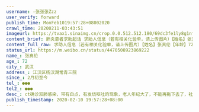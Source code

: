 ```yaml
---
username: -张张张Zzz
user_verify: forward
publish_time: MonFeb1019:57:28+08002020
crawl_time: 20200211-03:43:51
imageurl: https://tvax1.sinaimg.cn/crop.0.0.512.512.180/69dc3fe1ly8g1nfje0vvnj20e80e8t9s.jpg?KID=imgbed,tva&Expires=1581373838&ssig=uxOteOL43q,http://n.sinaimg.cn/photo/5213b46e/20181127/timeline_card_small_super_default.png
content_brief: 肺炎患者求助超话 求助人信息（若有相关化验单，请上传图片）【姓名】张真伦【年龄】72【所在城市】武汉【所在小区、社区】江汉区杨汊湖常青三院【患病时间】2月初至今【联系方式】●●●【其他紧急联系人】●●●【病情描述】ct确诊双肺感染，带有白点，有发烧呕吐的现象，老人 ...全文
content_full_raw: 求助人信息（若有相关化验单，请上传图片）【姓名】张真伦【年龄】72【所在城市】武汉【所在小区、社区】江汉区杨汊湖常青三院【患病时间】2月初至今【联系方式】●●●【其他紧急联系人】●●●【病情描述】ct确诊双肺感染，带有白点，有发烧呕吐的现象，老人年纪大了，不能再拖下去了，社区街道一直没有回应，再等下去就会拖死了，希望能早日得到救治，感激不尽
status_url: https://m.weibo.cn/status/4470508923869222
name_: 张真伦
age_: 72
city_: 武汉
address_: 江汉区杨汊湖常青三院
since_: 2月初至今
tel_: ●●●
tel2_: ●●●
desc_: ct确诊双肺感染，带有白点，有发烧呕吐的现象，老人年纪大了，不能再拖下去了，社区街道一直没有回应，再等下去就会拖死了，希望能早日得到救治，感激不尽
publish_timestamp: 2020-02-10 19:57:28+08:00
---
```

